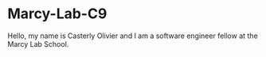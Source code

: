 # Marcy-Lab-C9

Hello, my name is Casterly Olivier and I am a software engineer fellow at the Marcy Lab School.
